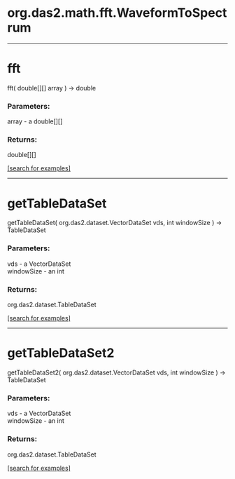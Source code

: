 # org.das2.math.fft.WaveformToSpectrum
***
<a name="fft"></a>
# fft
fft( double[][] array ) &rarr; double



### Parameters:
array - a double[][]

### Returns:
double[][]


<a href="https://github.com/autoplot/dev/search?q=fft&unscoped_q=fft">[search for examples]</a>

***
<a name="getTableDataSet"></a>
# getTableDataSet
getTableDataSet( org.das2.dataset.VectorDataSet vds, int windowSize ) &rarr; TableDataSet



### Parameters:
vds - a VectorDataSet
<br>windowSize - an int

### Returns:
org.das2.dataset.TableDataSet


<a href="https://github.com/autoplot/dev/search?q=getTableDataSet&unscoped_q=getTableDataSet">[search for examples]</a>

***
<a name="getTableDataSet2"></a>
# getTableDataSet2
getTableDataSet2( org.das2.dataset.VectorDataSet vds, int windowSize ) &rarr; TableDataSet



### Parameters:
vds - a VectorDataSet
<br>windowSize - an int

### Returns:
org.das2.dataset.TableDataSet


<a href="https://github.com/autoplot/dev/search?q=getTableDataSet2&unscoped_q=getTableDataSet2">[search for examples]</a>


